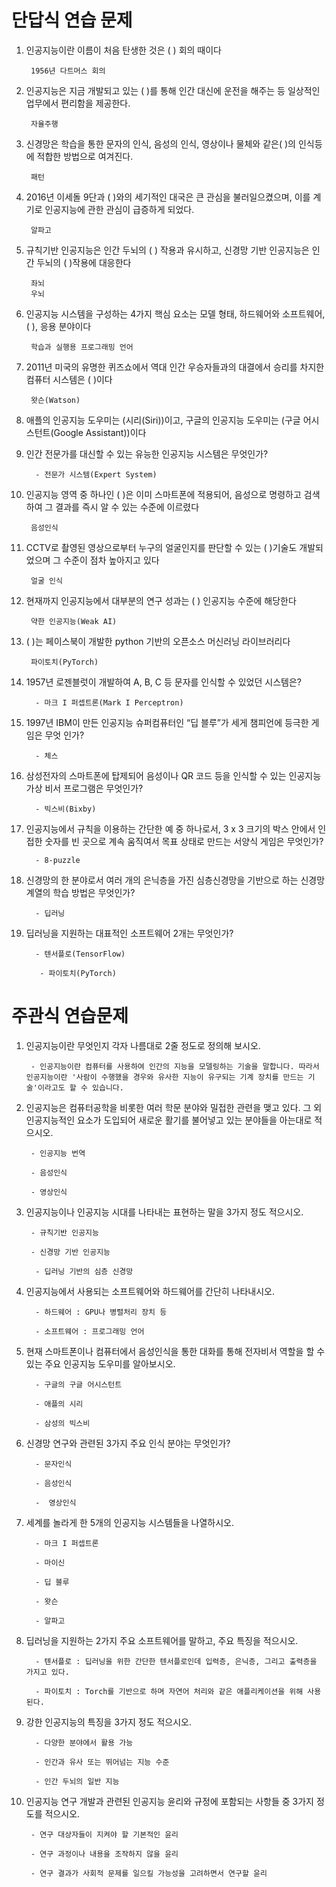 # 단답식 연습 문제

1. 인공지능이란 이름이 처음 탄생한 것은 (   ) 회의 때이다

		1956년 다트머스 회의
1. 인공지능은 지금 개발되고 있는 (   )를 통해 인간 대신에 운전을 해주는 등 일상적인 업무에서 편리함을 제공한다.

		자율주행
1. 신경망은 학습을 통한 문자의 인식, 음성의 인식, 영상이나 물체와 같은(   )의 인식등에 적합한 방법으로 여겨진다.

		패턴
1. 2016년 이세돌 9단과 (   )와의 세기적인 대국은 큰 관심을 불러일으켰으며, 이를 계기로 인공지능에 관한 관심이 급증하게 되었다.

		알파고
1. 규칙기반 인공지능은 인간 두뇌의 (  ) 작용과 유시하고, 신경망 기반 인공지능은 인간 두뇌의 (   )작용에 대응한다

		좌뇌
		우뇌
1. 인공지능 시스템을 구성하는 4가지 핵심 요소는 모델 형태, 하드웨어와 소프트웨어, (   ), 응용 분야이다

		학습과 실행용 프로그래밍 언어
1. 2011년 미국의 유명한 퀴즈쇼에서 역대 인간 우승자들과의 대결에서 승리를 차지한 컴퓨터 시스템은 (   )이다

		왓슨(Watson)
1. 애플의 인공지능 도우미는 (시리(Siri))이고, 구글의 인공지능 도우미는 (구글 어시스턴트(Google Assistant))이다

2. 인간 전문가를 대신할 수 있는 유능한 인공지능 시스템은 무엇인가?

		 - 전문가 시스템(Expert System)

3. 인공지능 영역 중 하나인 (   )은 이미 스마트폰에 적용되어, 음성으로 명령하고 검색하여 그 결과를 즉시 알 수 있는 수준에 이르렸다

		음성인식
1. CCTV로 촬영된 영상으로부터 누구의 얼굴인지를 판단할 수 있는 (   )기술도 개발되었으며 그 수준이 점차 높아지고 있다

		얼굴 인식
1. 현재까지 인공지능에서 대부분의 연구 성과는 (   ) 인공지능 수준에 해당한다


		약한 인공지능(Weak AI)
1. (   )는 페이스북이 개발한 python 기반의 오픈소스 머신러닝 라이브러리다


		파이토치(PyTorch)
		
1. 1957년 로젠블럿이 개발하여 A, B, C 등 문자를 인식할 수 있었던 시스템은?

		 - 마크 I 퍼셉트론(Mark I Perceptron)

2. 1997년 IBM이 만든 인공지능 슈퍼컴퓨터인 “딥 블루”가 세게 챔피언에 등극한 게임은 무엇 인가?

		 - 체스

3. 삼성전자의 스마트폰에 탑제되어 음성이나 QR 코드 등을 인식할 수 있는 인공지능 가상 비서 프로그램은 무엇인가?

		 - 빅스비(Bixby)

4. 인공지능에서 규칙을 이용하는 간단한 예 중 하나로서, 3 x 3 크기의 박스 안에서 인접한 숫자를 빈 곳으로 계속 움직여서 목표 상태로 만드는 서양식 게임은 무엇인가?

		 - 8-puzzle

5. 신경망의 한 분야로서 여러 개의 은닉층을 가진 심층신경망을 기반으로 하는 신경망 계열의 학습 방법은 무엇인가?

		 - 딥러닝

6. 딥러닝을 지원하는 대표적인 소프트웨어 2개는 무엇인가?

		 - 텐서플로(TensorFlow)

		  - 파이토치(PyTorch)

# 주관식 연습문제

1. 인공지능이란 무엇인지 각자 나름대로 2줄 정도로 정의해 보시오.

		- 인공지능이란 컴퓨터를 사용하여 인간의 지능을 모델링하는 기술을 말합니다. 따라서 인공지능이란 '사람이 수행했을 경우와 유사한 지능이 유구되는 기계 장치를 만드는 기술'이라고도 할 수 있습니다.

2. 인공지능은 컴퓨터공학을 비롯한 여러 학문 분야와 밀접한 관련을 맺고 있다. 그 외 인공지능적인 요소가 도입되어 새로운 활기를 불어넣고 있는 분야들을 아는대로 적으시오.

		- 인공지능 번역

		- 음성인식

		- 영상인식

3. 인공지능이나 인공지능 시대를 나타내는 표현하는 말을 3가지 정도 적으시오.

		- 규칙기반 인공지능

		- 신경망 기반 인공지능

		 - 딥러닝 기반의 심층 신경망

4. 인공지능에서 사용되는 소프트웨어와 하드웨어를 간단히 나타내시오.

		 - 하드웨어 : GPU나 병렬처리 장치 등

		 - 소프트웨어 : 프로그래밍 언어

5. 현재 스마트폰이나 컴퓨터에서 음성인식을 통한 대화를 통해 전자비서 역할을 할 수 있는 주요 인공지능 도우미를 알아보시오.

		 - 구글의 구글 어시스턴트

		 - 애플의 시리

		 - 삼성의 빅스비

6. 신경망 연구와 관련된 3가지 주요 인식 분야는 무엇인가?

		 - 문자인식

		 - 음성인식

		 -  영상인식

7. 세계를 놀라게 한 5개의 인공지능 시스템들을 나열하시오.

		 - 마크 I 퍼셉트론

		 - 마이신

		 - 딥 블루

		 - 왓슨
	
		 - 알파고

8. 딥러닝을 지원하는 2가지 주요 소프트웨어를 말하고, 주요 특징을 적으시오.

		 - 텐서플로 : 딥러닝을 위한 간단한 텐서플로인데 입력층, 은닉층, 그리고 출력층을 가지고 있다.

		 - 파이토치 : Torch를 기반으로 하며 자연어 처리와 같은 애플리케이션을 위해 사용된다.

9. 강한 인공지능의 특징을 3가지 정도 적으시오.

		 - 다양한 분야에서 활용 가능

		 - 인간과 유사 또는 뛰어넘는 지능 수준

		 - 인간 두뇌의 일반 지능

10. 인공지능 연구 개발과 관련된 인공지능 윤리와 규정에 포함되는 사항들 중 3가지 정도를 적으시오.

		 - 연구 대상자들이 지켜야 할 기본적인 윤리

		 - 연구 과정이나 내용을 조작하지 않을 윤리
	
		 - 연구 결과가 사회적 문제를 일으킬 가능성을 고려하면서 연구할 윤리